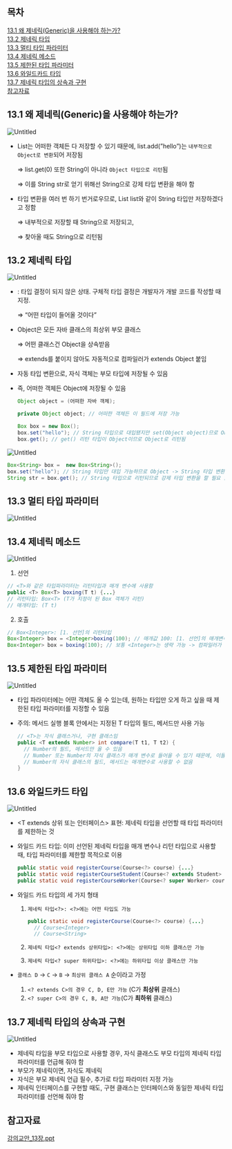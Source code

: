 ## 목차

[13.1 왜 제네릭(Generic)을 사용해야 하는가?](#131-왜-제네릭generic을-사용해야-하는가)   
[13.2 제네릭 타입](#132-제네릭-타입)   
[13.3 멀티 타입 파라미터](#133-멀티-타입-파라미터)   
[13.4 제네릭 메소드](#134-제네릭-메소드)  
[13.5 제한된 타입 파라미터](#135-제한된-타입-파라미터)   
[13.6 와일드카드 타입](#136-와일드카드-타입)   
[13.7 제네릭 타입의 상속과 구현](#137-제네릭-타입의-상속과-구현)   
[참고자료](#참고자료)

## **13.1 왜 제네릭(Generic)을 사용해야 하는가?**

![Untitled](https://github.com/abarthdew/this-is-java/raw/main/00.basics/images/13.png)

- List는 어떠한 객체든 다 저장할 수 있기 때문에, list.add(”hello”)는 `내부적으로 Object로 변환`되어 저장됨

  ⇒ list.get(0) 또한 String이 아니라 `Object 타입으로 리턴`됨

  ⇒ 이를 String str로 얻기 위해선 String으로 강제 타입 변환을 해야 함

- 타입 변환을 여러 번 하기 번거로우므로, List<String> list와 같이 String 타입만 저장하겠다고 정함

  ⇒ 내부적으로 저장할 때 String으로 저장되고,

  ⇒ 찾아올 때도 String으로 리턴됨

## **13.2 제네릭 타입**

![Untitled](https://github.com/abarthdew/this-is-java/raw/main/00.basics/images/13(1).png)

- <T>: 타입 결정이 되지 않은 상태. 구체적 타입 결정은 개발자가 개발 코드를 작성할 때 지정.

  ⇒ “어떤 타입이 들어올 것이다”

- Object은 모든 자바 클래스의 최상위 부모 클래스

  ⇒ 어떤 클래스건 Object을 상속받음

  ⇒ extends를 붙이지 않아도 자동적으로 컴파일러가 extends Object 붙임

- 자동 타입 변환으로, 자식 객체는 부모 타입에 저장될 수 있음
- 즉, 어떠한 객체든 Object에 저장될 수 있음

    ```java
    Object object = (어떠한 자바 객체);
    ```

    ```java
    private Object object; // 어떠한 객체든 이 필드에 저장 가능
    ```

    ```java
    Box box = new Box();
    box.set("hello"); // String 타입으로 대입됐지만 set(Object object)므로 Object로 저장됨
    box.get(); // get() 리턴 타입이 Object이므로 Object로 리턴됨
    ```

![Untitled](https://github.com/abarthdew/this-is-java/raw/main/00.basics/images/13(2).png)

```java
Box<String> box =  new Box<String>();
box.set("hello"); // String 타입만 대입 가능하므로 Object -> String 타입 변환이 일어나지 않음
String str = box.get(); // String 타입으로 리턴되므로 강제 타입 변환을 할 필요 없음
```

## **13.3 멀티 타입 파라미터**

![Untitled](https://github.com/abarthdew/this-is-java/raw/main/00.basics/images/13(3).png)

## **13.4 제네릭 메소드**

![Untitled](https://github.com/abarthdew/this-is-java/raw/main/00.basics/images/13(4).png)

1. 선언

```java
// <T>와 같은 타입파라미터는 리턴타입과 매개 변수에 사용함 
public <T> Box<T> boxing(T t) {...}
// 리턴타입: Box<T> (T가 지정이 된 Box 객체가 리턴)
// 매개타입: (T t)
```

2. 호출

```java
// Box<Integer>: [1. 선언]의 리턴타입
Box<Integer> box = <Integer>boxing(100); // 매개값 100: [1. 선언]의 매개변수
Box<Integer> box = boxing(100); // 보통 <Integer>는 생략 가능 -> 컴파일러가 자동으로 유추함
```

## **13.5 제한된 타입 파라미터**

![Untitled](https://github.com/abarthdew/this-is-java/raw/main/00.basics/images/13(5).png)

- 타입 파라미터에는 어떤 객체도 올 수 있는데, 원하는 타입만 오게 하고 싶을 때 제한된 타입 파라미터를 지정할 수 있음
- 주의: 메서드 실행 블록 안에서는 지정된 T 타입의 필드, 메서드만 사용 가능

    ```java
    // <T>는 자식 클래스거나, 구현 클래스임
    public <T extends Number> int compare(T t1, T t2) {
      // Number의 필드, 메서드만 올 수 있음
      // Number 또는 Number의 자식 클래스가 매개 변수로 들어올 수 있기 때문에, 이들이 공통적으로 사용 가능한 것은 Number의 필드, 메서드 뿐임
      // Number의 자식 클래스의 필드, 메서드는 매개변수로 사용할 수 없음
    }
    ```

## **13.6 와일드카드 타입**

![Untitled](https://github.com/abarthdew/this-is-java/raw/main/00.basics/images/13(6).png)

- <T extends 상위 또는 인터페이스> 표현: 제네릭 타입을 선언할 때 타입 파라미터를 제한하는 것
- 와일드 카드 타입: 이미 선언된 제네릭 타입을 매개 변수나 리턴 타입으로 사용할 때, 타입 파라미터를 제한할 목적으로 이용

    ```java
    public static void registerCourse(Course<?> course) {...}
    public static void registerCourseStudent(Course<? extends Student> course) {...}
    public static void registerCourseWorker(Course<? super Worker> course) {...}
    ```

- 와일드 카드 타입의 세 가지 형태
    1. `제네릭 타입<?>: <?>에는 어떤 타입도 가능`

        ```java
        public static void registerCourse(Course<?> course) {...}
          // Course<Integer>
          // Course<String>
        ```

    2. `제네릭 타입<? extends 상위타입>: <?>에는 상위타입 이하 클래스만 가능`
    3. `제네릭 타입<? super 하위타입>: <?>에는 하위타입 이상 클래스만 가능`
- `클래스 D` → `C` → `B` → `최상위 클래스 A` 순이라고 가정
    1. `<? extends C>의 경우 C, D, E만 가능` (C가 **최상위** 클래스)
    2. `<? super C>의 경우 C, B, A만 가능`(C가 **최하위** 클래스)

## **13.7 제네릭 타입의 상속과 구현**

![Untitled](https://github.com/abarthdew/this-is-java/raw/main/00.basics/images/13(7).png)

- 제네릭 타입을 부모 타입으로 사용할 경우, 자식 클래스도 부모 타입의 제네릭 타입 파라미터를 언급해 줘야 함
- 부모가 제네릭이면, 자식도 제네릭
- 자식은 부모 제네릭 언급 필수, 추가로 타입 파라미터 지정 가능
- 제네릭 인터페이스를 구현할 때도, 구현 클래스는 인터페이스와 동일한 제네릭 타입 파라미터를 선언해 줘야 함

## 참고자료

[강의교안_13장.ppt](https://github.com/abarthdew/this-is-Java/blob/main/00.basics/files/%EA%B0%95%EC%9D%98%EA%B5%90%EC%95%88_13%EC%9E%A5.ppt)
